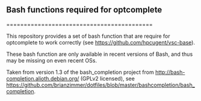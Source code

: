 ## Bash functions required for optcomplete
==========================================

This repository provides a set of bash function that are require for optcomplete to work correctly (see https://github.com/hpcugent/vsc-base).

These bash function are only available in recent versions of Bash, and thus may be missing on even recent OSs.

Taken from version 1.3 of the bash_completion project from http://bash-completion.alioth.debian.org/ (GPLv2 licensed),
see https://github.com/brianzimmer/dotfiles/blob/master/bashcompletion/bash_completion.
